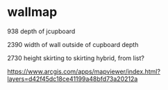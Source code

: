 # wallmap



938 depth of jcupboard 

2390 width of wall outside of cupboard depth

2730 height skirting to skirting
hybrid, from list?

https://www.arcgis.com/apps/mapviewer/index.html?layers=d42f45dc18ce41199a48bfd73a20212a
